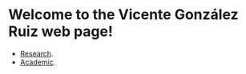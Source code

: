 Welcome to the Vicente González Ruiz web page!
=============================================

* [Research](https://vicente-gonzalez-ruiz.github.io/ridiculum/).
* [Academic](https://cms.ual.es/UAL/personas/persona.htm?id=515256515553484875).
